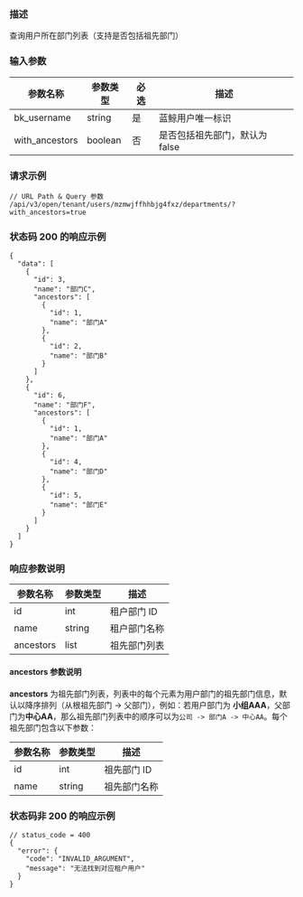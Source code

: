### 描述

查询用户所在部门列表（支持是否包括祖先部门）

### 输入参数

| 参数名称           | 参数类型    | 必选 | 描述                 |
|----------------|---------|----|--------------------|
| bk_username    | string  | 是  | 蓝鲸用户唯一标识           |
| with_ancestors | boolean | 否  | 是否包括祖先部门，默认为 false |

### 请求示例

```
// URL Path & Query 参数
/api/v3/open/tenant/users/mzmwjffhhbjg4fxz/departments/?with_ancestors=true
```

### 状态码 200 的响应示例

```json5
{
  "data": [
    {
      "id": 3,
      "name": "部门C",
      "ancestors": [
        {
          "id": 1,
          "name": "部门A"
        },
        {
          "id": 2,
          "name": "部门B"
        }
      ]
    },
    {
      "id": 6,
      "name": "部门F",
      "ancestors": [
        {
          "id": 1,
          "name": "部门A"
        },
        {
          "id": 4,
          "name": "部门D"
        },
        {
          "id": 5,
          "name": "部门E"
        }
      ]
    }
  ]
}
```

### 响应参数说明

| 参数名称      | 参数类型   | 描述      |
|-----------|--------|---------|
| id        | int    | 租户部门 ID |
| name      | string | 租户部门名称  |
| ancestors | list   | 祖先部门列表  |

#### ancestors 参数说明

**ancestors** 为祖先部门列表，列表中的每个元素为用户部门的祖先部门信息，默认以降序排列（从根祖先部门 -> 父部门），例如：若用户部门为
**小组AAA**，父部门为**中心AA**，那么祖先部门列表中的顺序可以为`公司 -> 部门A -> 中心AA`。每个祖先部门包含以下参数：

| 参数名称 | 参数类型   | 描述      |
|------|--------|---------|
| id   | int    | 祖先部门 ID |
| name | string | 祖先部门名称  |

### 状态码非 200 的响应示例

```json5
// status_code = 400
{
  "error": {
    "code": "INVALID_ARGUMENT",
    "message": "无法找到对应租户用户"
  }
}
```
